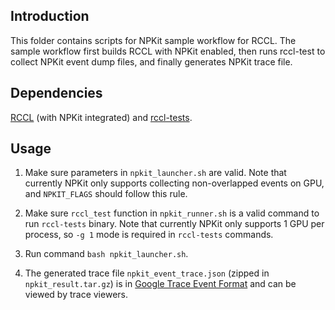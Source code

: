 ## Introduction

This folder contains scripts for NPKit sample workflow for RCCL. The sample workflow first builds RCCL with NPKit enabled, then runs rccl-test to collect NPKit event dump files, and finally generates NPKit trace file.

## Dependencies

[RCCL](https://github.com/ROCmSoftwarePlatform/rccl) (with NPKit integrated) and [rccl-tests](https://github.com/ROCmSoftwarePlatform/rccl-tests).

## Usage

1) Make sure parameters in `npkit_launcher.sh` are valid. Note that currently NPKit only supports collecting non-overlapped events on GPU, and `NPKIT_FLAGS` should follow this rule.

2) Make sure `rccl_test` function in `npkit_runner.sh` is a valid command to run `rccl-tests` binary. Note that currently NPKit only supports 1 GPU per process, so `-g 1` mode is required in `rccl-tests` commands.

3) Run command `bash npkit_launcher.sh`.

4) The generated trace file `npkit_event_trace.json` (zipped in `npkit_result.tar.gz`) is in [Google Trace Event Format](https://docs.google.com/document/d/1CvAClvFfyA5R-PhYUmn5OOQtYMH4h6I0nSsKchNAySU/preview) and can be viewed by trace viewers.

